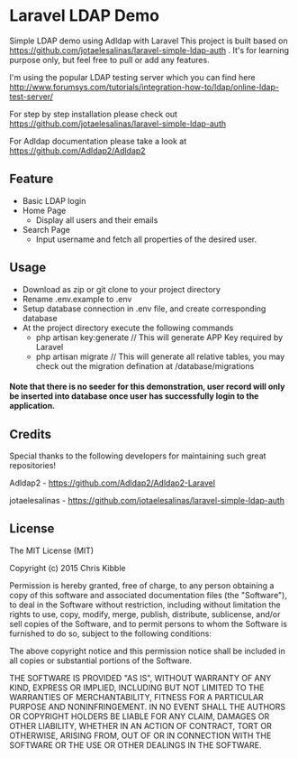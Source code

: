 # Laravel LDAP Demo
Simple LDAP demo using Adldap with Laravel
This project is built based on https://github.com/jotaelesalinas/laravel-simple-ldap-auth . It's for learning purpose only, but feel free to pull or add any features.

I'm using the popular LDAP testing server which you can find here http://www.forumsys.com/tutorials/integration-how-to/ldap/online-ldap-test-server/

For step by step installation please check out https://github.com/jotaelesalinas/laravel-simple-ldap-auth

For Adldap documentation please take a look at https://github.com/Adldap2/Adldap2


## Feature
- Basic LDAP login
- Home Page
  - Display all users and their emails
- Search Page
  - Input username and fetch all properties of the desired user.
  
## Usage
- Download as zip or git clone to your project directory
- Rename .env.example to .env
- Setup database connection in .env file, and create corresponding database
- At the project directory execute the following commands
  - php artisan key:generate // This will generate APP Key required by Laravel
  - php artisan migrate // This will generate all relative tables, you may check out the migration defination at /database/migrations
  
####  Note that there is no seeder for this demonstration, user record will only be inserted into database once user has successfully login to the application.

## Credits
Special thanks to the following developers for maintaining such great repositories!

Adldap2 - https://github.com/Adldap2/Adldap2-Laravel

jotaelesalinas - https://github.com/jotaelesalinas/laravel-simple-ldap-auth

## License
  The MIT License (MIT)

Copyright (c) 2015 Chris Kibble

Permission is hereby granted, free of charge, to any person obtaining a copy of this software and associated documentation files (the "Software"), to deal in the Software without restriction, including without limitation the rights to use, copy, modify, merge, publish, distribute, sublicense, and/or sell copies of the Software, and to permit persons to whom the Software is furnished to do so, subject to the following conditions:

The above copyright notice and this permission notice shall be included in all copies or substantial portions of the Software.

THE SOFTWARE IS PROVIDED "AS IS", WITHOUT WARRANTY OF ANY KIND, EXPRESS OR IMPLIED, INCLUDING BUT NOT LIMITED TO THE WARRANTIES OF MERCHANTABILITY, FITNESS FOR A PARTICULAR PURPOSE AND NONINFRINGEMENT. IN NO EVENT SHALL THE AUTHORS OR COPYRIGHT HOLDERS BE LIABLE FOR ANY CLAIM, DAMAGES OR OTHER LIABILITY, WHETHER IN AN ACTION OF CONTRACT, TORT OR OTHERWISE, ARISING FROM, OUT OF OR IN CONNECTION WITH THE SOFTWARE OR THE USE OR OTHER DEALINGS IN THE SOFTWARE.
